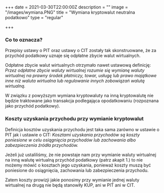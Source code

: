 +++
date = 2021-03-30T22:00:00Z
description = ""
image = "/images/wymiana.PNG"
title = "Wymiana kryptowalut neutralna podatkowo"
type = "regular"

+++
### Co to oznacza?

Przepisy ustawy o PIT oraz ustawy o CIT zostały tak skonstruowane, że za przychód podatkowy uznaje się odpłatne zbycie walut wirtualnych.

Odpłatne zbycie walut wirtualnych otrzymało nawet ustawową definicję: _Przez odpłatne zbycie waluty wirtualnej rozumie się wymianę waluty wirtualnej na prawny środek płatniczy, towar, usługę lub prawo majątkowe inne niż waluta wirtualna lub regulowanie innych zobowiązań walutą wirtualną._

W związku z powyższym wymiana kryptowaluty na inną kryptowalutę nie będzie traktowane jako transakcja podlegająca opodatkowaniu (rozpoznana jako przychód podatkowy).

### Koszty uzyskania przychodu przy wymianie kryptowalut

Definicja kosztów uzyskania przychodu jest taka sama zarówno w ustawie o PIT jak i ustawie o CIT: _Kosztami uzyskania przychodów są koszty poniesione w celu osiągnięcia przychodów lub zachowania albo zabezpieczenia źródła przychodów._

Jeżeli już ustaliliśmy, że nie powstaje nam przy wymianie waluty wirtualnej na inną walutę wirtualną przychód podatkowy (patrz akapit 1.) to nie możemy mówić o kosztach jego uzyskania, ponieważ koszty muszą być poniesione do osiągnięcia, zachowania lub zabezpieczenia przychodu.

Zatem koszty prowizji jakie ponosimy przy wymianie jednej waluty wirtualnej na drugą nie będą stanowiły KUP, ani w PIT ani w CIT.